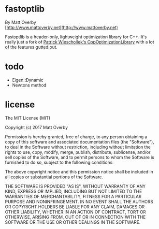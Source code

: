 # fastoptlib

By Matt Overby  
[http://www.mattoverby.net](http://www.mattoverby.net)

Fastoptlib is a header-only, lightweight optimization library for C++.
It's really just a fork of [Patrick Wieschollek's CppOptimizationLibrary](https://github.com/PatWie/CppNumericalSolvers) with a lot of the features gutted out.

# todo

- Eigen::Dynamic
- Newtons method

# license

The MIT License (MIT)

Copyright (c) 2017 Matt Overby

Permission is hereby granted, free of charge, to any person obtaining a copy
of this software and associated documentation files (the "Software"), to deal
in the Software without restriction, including without limitation the rights
to use, copy, modify, merge, publish, distribute, sublicense, and/or sell
copies of the Software, and to permit persons to whom the Software is
furnished to do so, subject to the following conditions:

The above copyright notice and this permission notice shall be included in all
copies or substantial portions of the Software.

THE SOFTWARE IS PROVIDED "AS IS", WITHOUT WARRANTY OF ANY KIND, EXPRESS OR
IMPLIED, INCLUDING BUT NOT LIMITED TO THE WARRANTIES OF MERCHANTABILITY,
FITNESS FOR A PARTICULAR PURPOSE AND NONINFRINGEMENT. IN NO EVENT SHALL THE
AUTHORS OR COPYRIGHT HOLDERS BE LIABLE FOR ANY CLAIM, DAMAGES OR OTHER
LIABILITY, WHETHER IN AN ACTION OF CONTRACT, TORT OR OTHERWISE, ARISING FROM,
OUT OF OR IN CONNECTION WITH THE SOFTWARE OR THE USE OR OTHER DEALINGS IN THE
SOFTWARE.

